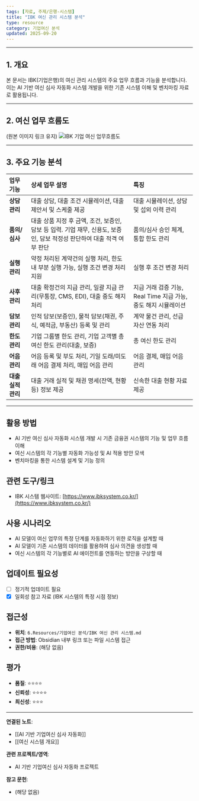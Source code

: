 ```yaml
---
tags: [자료, 주제/은행-시스템]
title: "IBK 여신 관리 시스템 분석"
type: resource
category: 기업여신 분석
updated: 2025-09-20
---
```



---

## 1. 개요

본 문서는 IBK(기업은행)의 여신 관리 시스템의 주요 업무 흐름과 기능을 분석합니다. 이는 AI 기반 여신 심사 자동화 시스템 개발을 위한 기존 시스템 이해 및 벤치마킹 자료로 활용됩니다.

---

## 2. 여신 업무 흐름도

(원본 이미지 링크 유지)
![IBK 기업 여신 업무흐름도](https://www.ibksystem.co.kr/images/capital05_list_img.jpg)

---

## 3. 주요 기능 분석

| 업무 기능 | 상세 업무 설명 | 특징 |
| :--- | :--- | :--- |
| **상담 관리** | 대출 상담, 대출 조건 시뮬레이션, 대출 제안서 및 스케줄 제공 | 대출 시뮬레이션, 상담 및 섭외 이력 관리 |
| **품의/심사** | 대출 상품 지정 후 금액, 조건, 보증인, 담보 등 입력. 기업 재무, 신용도, 보증인, 담보 적정성 판단하여 대출 적격 여부 판단 | 품의/심사 승인 체계, 통합 한도 관리 |
| **실행 관리** | 약정 처리된 계약건의 실행 처리, 한도 내 부분 실행 가능, 실행 조건 변경 처리 지원 | 실행 후 조건 변경 처리 |
| **사후 관리** | 대출 확정건의 지급 관리, 일괄 지급 관리(무통장, CMS, EDI), 대출 중도 해지 처리 | 지급 거래 검증 기능, Real Time 지급 가능, 중도 해지 시뮬레이션 |
| **담보 관리** | 인적 담보(보증인), 물적 담보(채권, 주식, 예적금, 부동산) 등록 및 관리 | 계약 물건 관리, 선급 자산 연동 처리 |
| **한도 관리** | 기업 그룹별 한도 관리, 기업 고객별 총 여신 한도 관리(대출, 보증) | 총 여신 한도 관리 |
| **어음 관리** | 어음 등록 및 부도 처리, 기일 도래/미도래 어음 결제 처리, 매입 어음 관리 | 어음 결제, 매입 어음 관리 |
| **대출 실적 관리** | 대출 거래 실적 및 채권 명세(잔액, 현황 등) 정보 제공 | 신속한 대출 현황 자료 제공 |

---

## 활용 방법
<!-- 이 자료를 어떻게 활용할 수 있는가? -->
- AI 기반 여신 심사 자동화 시스템 개발 시 기존 금융권 시스템의 기능 및 업무 흐름 이해
- 여신 시스템의 각 기능별 자동화 가능성 및 AI 적용 방안 모색
- 벤치마킹을 통한 시스템 설계 및 기능 정의

## 관련 도구/링크
<!-- 관련된 도구, 웹사이트, 링크들 -->
- IBK 시스템 웹사이트: [https://www.ibksystem.co.kr/](https://www.ibksystem.co.kr/)

## 사용 시나리오
<!-- 어떤 상황에서 이 자료가 유용할 것인가? -->
- AI 모델이 여신 업무의 특정 단계를 자동화하기 위한 로직을 설계할 때
- AI 모델이 기존 시스템의 데이터를 활용하여 심사 의견을 생성할 때
- 여신 시스템의 각 기능별로 AI 에이전트를 연동하는 방안을 구상할 때

## 업데이트 필요성
<!-- 이 자료가 시간이 지나면 업데이트가 필요한가? -->
- [ ] 정기적 업데이트 필요
- [x] 일회성 참고 자료 (IBK 시스템의 특정 시점 정보)

## 접근성
<!-- 이 자료에 어떻게 접근할 수 있는가? -->
- **위치**: `6.Resources/기업여신 분석/IBK 여신 관리 시스템.md`
- **접근 방법**: Obsidian 내부 링크 또는 파일 시스템 접근
- **권한/비용**: (해당 없음)

## 평가
<!-- 이 자료의 품질이나 신뢰성에 대한 평가 -->
- **품질**: ⭐⭐⭐⭐
- **신뢰성**: ⭐⭐⭐⭐
- **최신성**: ⭐⭐⭐

---

**연결된 노트**:
- [[AI 기반 기업여신 심사 자동화]]
- [[여신 시스템 개요]]

**관련 프로젝트/영역**:
- AI 기반 기업여신 심사 자동화 프로젝트

**참고 문헌**:
- (해당 없음)

